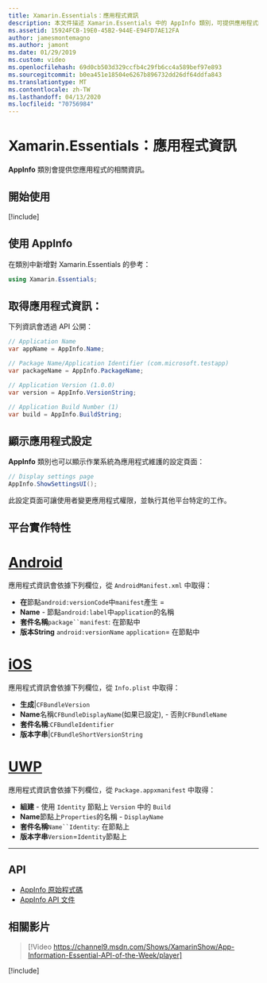 ```yaml
---
title: Xamarin.Essentials：應用程式資訊
description: 本文件描述 Xamarin.Essentials 中的 AppInfo 類別，可提供應用程式的相關資訊。 例如，會公開應用程式名稱和版本。
ms.assetid: 15924FCB-19E0-45B2-944E-E94FD7AE12FA
author: jamesmontemagno
ms.author: jamont
ms.date: 01/29/2019
ms.custom: video
ms.openlocfilehash: 69d0cb503d329ccfb4c29fb6cc4a589bef97e893
ms.sourcegitcommit: b0ea451e18504e6267b896732dd26df64ddfa843
ms.translationtype: MT
ms.contentlocale: zh-TW
ms.lasthandoff: 04/13/2020
ms.locfileid: "70756984"
---
```

# <a name="xamarinessentials-app-information"></a>Xamarin.Essentials：應用程式資訊

**AppInfo** 類別會提供您應用程式的相關資訊。

## <a name="get-started"></a>開始使用

[!include[](~/essentials/includes/get-started.md)]

## <a name="using-appinfo"></a>使用 AppInfo

在類別中新增對 Xamarin.Essentials 的參考：

```csharp
using Xamarin.Essentials;
```

## <a name="obtaining-application-information"></a>取得應用程式資訊：

下列資訊會透過 API 公開：

```csharp
// Application Name
var appName = AppInfo.Name;

// Package Name/Application Identifier (com.microsoft.testapp)
var packageName = AppInfo.PackageName;

// Application Version (1.0.0)
var version = AppInfo.VersionString;

// Application Build Number (1)
var build = AppInfo.BuildString;
```

## <a name="displaying-application-settings"></a>顯示應用程式設定

**AppInfo** 類別也可以顯示作業系統為應用程式維護的設定頁面：

```csharp
// Display settings page
AppInfo.ShowSettingsUI();
```

此設定頁面可讓使用者變更應用程式權限，並執行其他平台特定的工作。

## <a name="platform-implementation-specifics"></a>平台實作特性

# <a name="android"></a>[Android](#tab/android)

應用程式資訊會依據下列欄位，從 `AndroidManifest.xml` 中取得：

- **在**節點`android:versionCode`中`manifest`產生 =
- **Name** - 節點`android:label`中`application`的名稱
- **套件名稱**`package``manifest`: 在節點中
- **版本String** `android:versionName` `application`= 在節點中

# <a name="ios"></a>[iOS](#tab/ios)

應用程式資訊會依據下列欄位，從 `Info.plist` 中取得：

- **生成**|`CFBundleVersion`
- **Name**名稱`CFBundleDisplayName`(如果已設定), - 否則`CFBundleName`
- **套件名稱**:`CFBundleIdentifier`
- **版本字串**|`CFBundleShortVersionString`

# <a name="uwp"></a>[UWP](#tab/uwp)

應用程式資訊會依據下列欄位，從 `Package.appxmanifest` 中取得：

- **組建** - 使用 `Identity` 節點上 `Version` 中的 `Build`
- **Name**節點上`Properties`的名稱 - `DisplayName`
- **套件名稱**`Name``Identity`: 在節點上
- **版本字串**`Version`=`Identity`節點上

--------------

## <a name="api"></a>API

- [AppInfo 原始程式碼](https://github.com/xamarin/Essentials/tree/master/Xamarin.Essentials/AppInfo)
- [AppInfo API 文件](xref:Xamarin.Essentials.AppInfo)

## <a name="related-video"></a>相關影片

> [!Video https://channel9.msdn.com/Shows/XamarinShow/App-Information-Essential-API-of-the-Week/player]

[!include[](~/essentials/includes/xamarin-show-essentials.md)]
